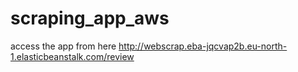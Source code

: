 # scraping_app_aws
access the app from here
http://webscrap.eba-jqcvap2b.eu-north-1.elasticbeanstalk.com/review
